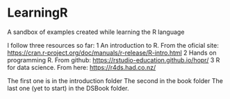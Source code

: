 # LearningR
A sandbox of examples created while learning the R language

I follow three resources so far:
1 An introduction to R. From the oficial site: https://cran.r-project.org/doc/manuals/r-release/R-intro.html
2 Hands on programming R. From github: https://rstudio-education.github.io/hopr/
3 R for data science. From here: https://r4ds.had.co.nz/

The first one is in the introduction folder
The second in the book folder
The last one (yet to start) in the DSBook folder.
